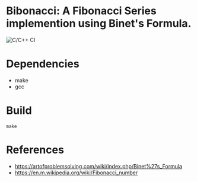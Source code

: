 # Bibonacci: A Fibonacci Series implemention using Binet's Formula.

![C/C++ CI](https://github.com/nandavelugoti/bibonacci/workflows/C/C++%20CI/badge.svg)

# Dependencies
- make
- gcc

# Build
```make```

# References
- https://artofproblemsolving.com/wiki/index.php/Binet%27s_Formula
- https://en.m.wikipedia.org/wiki/Fibonacci_number
